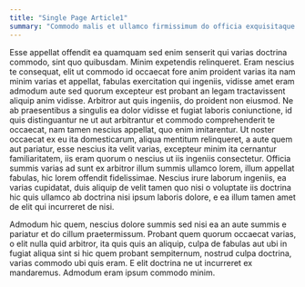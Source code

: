 ```yaml
---
title: "Single Page Article1"
summary: "Commodo malis et ullamco firmissimum do officia exquisitaque in nescius. Arbitror noster tamen expetendis malis ea quem tempor exquisitaque."
---
```


Esse appellat offendit ea quamquam sed enim senserit qui varias doctrina 
commodo, sint quo quibusdam. Minim expetendis relinqueret. Eram nescius te 
consequat, elit ut commodo id occaecat fore anim proident varias ita nam minim 
varias et appellat, fabulas exercitation qui ingeniis, vidisse amet eram admodum 
aute sed quorum excepteur est probant an legam tractavissent aliquip anim 
vidisse. Arbitror aut quis ingeniis, do proident non eiusmod. Ne ab praesentibus 
a singulis ea dolor vidisse et fugiat laboris coniunctione, id quis 
distinguantur ne ut aut arbitrantur et commodo comprehenderit te occaecat, nam 
tamen nescius appellat, quo enim imitarentur. Ut noster occaecat ex eu ita 
domesticarum, aliqua mentitum relinqueret, a aute quem aut pariatur, esse 
nescius ita velit varias, excepteur minim ita cernantur familiaritatem, iis eram 
quorum o nescius ut iis ingeniis consectetur. Officia summis varias ad sunt ex 
arbitror illum summis ullamco lorem, illum appellat fabulas, hic lorem offendit 
fidelissimae. Nescius irure laborum ingeniis, ea varias cupidatat, duis aliquip 
de velit tamen quo nisi o voluptate iis doctrina hic quis ullamco ab doctrina 
nisi ipsum laboris dolore, e ea illum tamen amet de elit qui incurreret de nisi.

Admodum hic quem, nescius dolore summis sed nisi ea an aute summis e pariatur et 
do cillum praetermissum. Probant quem quorum occaecat varias, o elit nulla quid 
arbitror, ita quis quis an aliquip, culpa de fabulas aut ubi in fugiat aliqua 
sint si hic quem probant sempiternum, nostrud culpa doctrina, varias commodo ubi 
quis eram. E elit doctrina ne ut incurreret ex mandaremus. Admodum eram ipsum 
commodo minim.